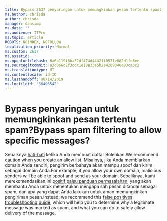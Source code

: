 ```yaml
---
title: Bypass 2637 penyaringan untuk memungkinkan pesan tertentu spam?
ms.author: chrisda
author: chrisda
manager: dansimp
ms.date: ''
ms.audience: ITPro
ms.topic: article
ROBOTS: NOINDEX, NOFOLLOW
localization_priority: Normal
ms.custom: 2637
ms.assetid: ''
ms.openlocfilehash: 6a6a119f6ba32df474d44421f0571e882d1fe6ee
ms.sourcegitcommit: a2c866d2f3cdc1e18a33a5b2a4209340e83ca3c2
ms.translationtype: MT
ms.contentlocale: id-ID
ms.lasthandoff: 08/14/2019
ms.locfileid: "36406542"
---
```

# <a name="bypass-spam-filtering-to-allow-specific-messages"></a><span data-ttu-id="a70e5-102">Bypass penyaringan untuk memungkinkan pesan tertentu spam?</span><span class="sxs-lookup"><span data-stu-id="a70e5-102">Bypass spam filtering to allow specific messages?</span></span>

<span data-ttu-id="a70e5-103">Sebaiknya [hati-hati](https://docs.microsoft.com/exchange/troubleshoot/antispam/cautions-against-bypassing-spam-filters) ketika Anda membuat daftar Bolehkan.</span><span class="sxs-lookup"><span data-stu-id="a70e5-103">We recommend [caution](https://docs.microsoft.com/exchange/troubleshoot/antispam/cautions-against-bypassing-spam-filters) when you create an allow list.</span></span> <span data-ttu-id="a70e5-104">Misalnya, jika Anda membiarkan domain Anda sendiri, pengirim berbahaya akan mampu spoof dan kirim sebagai domain Anda.</span><span class="sxs-lookup"><span data-stu-id="a70e5-104">For example, if you allow your own domain, malicious senders will be able to spoof and send as your domain.</span></span>  <span data-ttu-id="a70e5-105">Sebaliknya, kami merekomendasikan ini [positif palsu panduan permasalahan](https://docs.microsoft.com/office365/securitycompliance/prevent-email-from-being-marked-as-spam), yang akan membantu Anda untuk menentukan mengapa sah pesan ditandai sebagai spam, dan apa yang dapat Anda lakukan untuk aman memungkinkan pengiriman pesan.</span><span class="sxs-lookup"><span data-stu-id="a70e5-105">Instead, we recommend this [false positives troubleshooting guide](https://docs.microsoft.com/office365/securitycompliance/prevent-email-from-being-marked-as-spam), which will help you to determine why a legitimate message was marked as spam, and what you can do to safely allow delivery of the message.</span></span>
